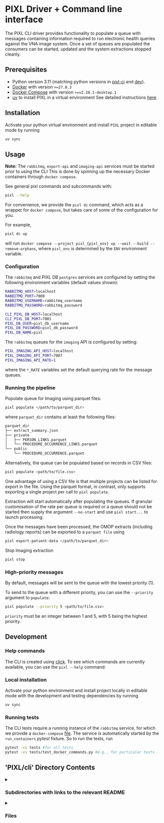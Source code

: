 # PIXL Driver + Command line interface

The PIXL CLI driver provides functionality to populate a queue with messages containing information
required to run electronic health queries against the VNA image system.
Once a set of queues are populated the consumers can be started, updated and the system extractions
stopped cleanly.

## Prerequisites
* Python version 3.11 (matching python versions in [pixl-ci](../.github/workflows/main.yml) and [dev](../docs/setup/developer.md#installation-of-pixl-modules)).
* [Docker](https://docs.docker.com/get-docker/) with version `>=27.0.3`
* [Docker Compose](https://docs.docker.com/compose/install/#installation-scenarios) with version `>=v2.28.1-desktop.1`
* [uv](https://docs.astral.sh/uv/) to install PIXL in a virtual environment
See detailed instructions [here](../docs/setup/developer.md#setting-up-python-virtual-environment)

## Installation
Activate your python virtual environment and install `PIXL` project in editable mode by running
```bash
uv sync
```

## Usage

**Note:** The `rabbitmq`, `export-api` and `imaging-api` services must be started prior to using the CLI
This is done by spinning up the necessary Docker containers through `docker compose`.

See general pixl commands and subcommands with:

```bash
pixl --help
```

For convenience, we provide the `pixl dc` command, which acts as a wrapper for `docker compose`,
but takes care of some of the configuration for you.

For example,

```bash
pixl dc up
```

will run `docker compose --project pixl_{pixl_env} up --wait --build --remove-orphans`, where `pixl_env`
is determined by the `ENV` environment variable.

### Configuration

The `rabbitmq` and PIXL DB `postgres` services are configured by setting the following environment variables
(default values shown):

```sh
RABBITMQ_HOST=localhost
RABBITMQ_PORT=7008
RABBITMQ_USERNAME=rabbitmq_username
RABBITMQ_PASSWORD=rabbitmq_password

CLI_PIXL_DB_HOST=localhost
CLI_PIXL_DB_PORT=7001
PIXL_DB_USER=pixl_db_username
PIXL_DB_PASSWORD=pixl_db_password
PIXL_DB_NAME=pixl
```

The `rabbitmq` queues for the `imaging` API is configured by setting:

```sh
PIXL_IMAGING_API_HOST=localhost
PIXL_IMAGING_API_PORT=7007
PIXL_IMAGING_API_RATE=1
```

where the `*_RATE` variables set the default querying rate for the message queues.

### Running the pipeline

Populate queue for Imaging using parquet files:

```bash
pixl populate </path/to/parquet_dir>
```

where `parquet_dir` contains at least the following files:

```sh
parquet_dir
├── extract_summary.json
├── private
│   ├── PERSON_LINKS.parquet
│   └── PROCEDURE_OCCURRENCE_LINKS.parquet
└── public
    └── PROCEDURE_OCCURRENCE.parquet
```

Alternatively, the queue can be populated based on records in CSV files:

```bash
pixl populate <path/to/file.csv>
```

One advantage of using a CSV file is that multiple projects can be listed
for export in the file. Using the parquet format, in contrast, only supports
exporting a single project per call to `pixl populate`.

Extraction will start automatically after populating the queues.  If granular
customisation of the rate per queue is required or a queue should not be started
then supply the argument `--no-start` and use `pixl start...` to launch
processing.

Once the messages have been processed, the OMOP extracts (including radiology reports) can be
exported to a `parquet file` using

```sh
pixl export-patient-data </path/to/parquet_dir>
```

Stop Imaging extraction

```bash
pixl stop
```

### High-priority messages

By default, messages will be sent to the queue with the lowest priority (1).

To send to the queue with a different priority, you can use the `--priority` argument to
`populate`:

```bash
pixl populate --priority 5 <path/to/file.csv>
```

`priority` must be an integer between 1 and 5, with 5 being the highest priority.

## Development
### Help commands
The CLI is created using [click](https://click.palletsprojects.com/en/8.0.x/). To see which commands
are currently available, you can use the `pixl --help` command:

### Local installation
Activate your python environment and install project locally in editable mode with the development and testing dependencies by running
```bash
uv sync
```

### Running tests
The CLI tests require a running instance of the `rabbitmq` service, for which we provide a
`docker-compose` [file](./tests/docker-compose.yml). The service is automatically started by the
`run_containers` _pytest_ fixture. So to run the tests, run

```bash
pytest -vs tests #for all tests
pytest -vs tests/test_docker_commands.py #e.g., for particular tests
```

## 'PIXL/cli' Directory Contents

<details>
<summary>
<h3> Subdirectories with links to the relevant README </h3> 

</summary>

[src](./src/README.md)

[tests](./tests/README.md)

</details>

<details>
<summary>
<h3> Files </h3> 

</summary>

| **Configuration** | **User docs** |
| :--- | :--- |
| pyproject.toml | README.md |

</details>



